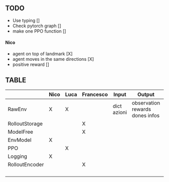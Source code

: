 
## TODO 

- Use typing []
- Check pytorch graph [] 
- make one PPO function []


#### Nico
- agent on top of landmark [X]
- agent moves in the same directions [X]
- positive reward []


## TABLE

|                | Nico | Luca | Francesco | Input       | Output                          | Desc |
|----------------|------|-----|-----------|-------------|---------------------------------|------|
| RawEnv         | X    | X   |           | dict azioni | observation rewards dones infos | Env  |
| RolloutStorage |      |     | X         |             |                                 |      |
| ModelFree      |      |     | X         |             |                                 |      |
| EnvModel       | X    |     |           |             |                                 |      |
| PPO            |      | X   |           |             |                                 |      |
| Logging        | X    |     |           |             |                                 |      |
| RolloutEncoder |      |     | X         |             |                                 |      |
|                |      |     |           |             |                                 |      |
|                |      |     |           |             |                                 |      |
|                |      |     |           |             |                                 |      |
|                |      |     |           |             |                                 |      |****